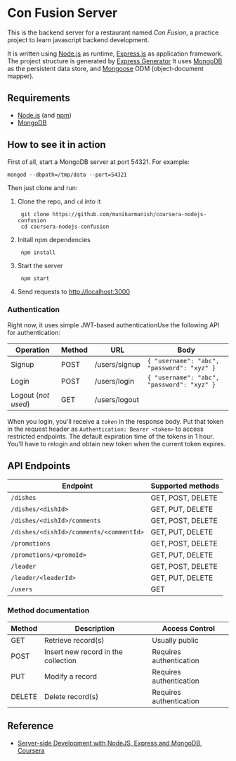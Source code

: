 # Con Fusion Server

This is the backend server for a restaurant named _Con Fusion_,
a practice project to learn javascript backend development.

It is written using
[Node.js](https://nodejs.org) as runtime,
[Express.js](https://expressjs.com) as application framework.
The project structure is generated by
[Express Generator](https://expressjs.com/en/starter/generator.html)
It uses [MongoDB](https://mongodb.com) as the persistent data store,
and [Mongoose](https://mongoosejs.com) ODM (object-document mapper).

## Requirements

- [Node.js](https://nodejs.org) (and [npm](https://npmjs.com))
- [MongoDB](https://mongodb.com)

## How to see it in action

First of all, start a MongoDB server at port 54321. For example:

    mongod --dbpath=/tmp/data --port=54321

Then just clone and run:

1. Clone the repo, and `cd` into it

        git clone https://github.com/munikarmanish/coursera-nodejs-confusion
        cd coursera-nodejs-confusion

2. Initall npm dependencies

        npm install

3. Start the server

        npm start

4. Send requests to [http://localhost:3000](http://localhost:3000)

### Authentication

Right now, it uses simple JWT-based authenticationUse the following API for authentication:

Operation | Method | URL | Body
--- | --- | --- | ---
Signup | POST | /users/signup | `{ "username": "abc", "password": "xyz" }`
Login | POST | /users/login | `{ "username": "abc", "password": "xyz" }`
Logout (_not used_) | GET | /users/logout |

When you login, you'll receive a _`token`_ in the response body.
Put that token in the request header as `Authentication: Bearer <token>` to
access restricted endpoints. The default expiration time of the tokens in 1 hour.
You'll have to relogin and obtain new token when the current token expires.

## API Endpoints

Endpoint | Supported methods
--- | ---
`/dishes` | GET, POST, DELETE
`/dishes/<dishId>` | GET, PUT, DELETE
`/dishes/<dishId>/comments` | GET, POST, DELETE
`/dishes/<dishId>/comments/<commentId>` | GET, PUT, DELETE
`/promotions` | GET, POST, DELETE
`/promotions/<promoId>` | GET, PUT, DELETE
`/leader` | GET, POST, DELETE
`/leader/<leaderId>` | GET, PUT, DELETE
`/users` | GET

### Method documentation

Method | Description | Access Control
--- | --- | ---
GET | Retrieve record(s) | Usually public
POST | Insert new record in the collection | Requires authentication
PUT | Modify a record | Requires authentication
DELETE | Delete record(s) | Requires authentication

## Reference

- [Server-side Development with NodeJS, Express and MongoDB, Coursera](https://www.coursera.org/learn/server-side-nodejs)
